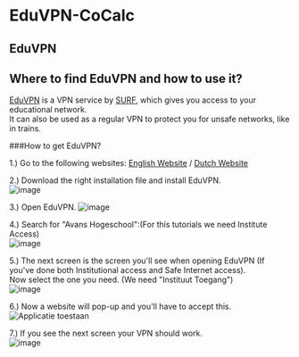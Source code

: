 # EduVPN-CoCalc

## EduVPN

Where to find EduVPN and how to use it?
---

[EduVPN](https://www.surf.nl/eduvpn-maak-onveilige-verbindingen-veilig) is a VPN service by [SURF](https://www.surf.nl/), which gives you access to your educational network.<br>
It can also be used as a regular VPN to protect you for unsafe networks, like in trains.

###How to get EduVPN? 

1.) Go to the following websites: [English Website](https://www.surf.nl/en/getting-started-with-eduvpn) / [Dutch Website](https://www.surf.nl/aan-de-slag-met-eduvpn)

2.) Download the right installation file and install EduVPN.<br>
![image](https://user-images.githubusercontent.com/42538229/150758929-6616fcfb-67d3-4458-b999-2fd2dc4d9987.png)

3.) Open EduVPN. ![image](https://user-images.githubusercontent.com/42538229/150759107-0d050cfc-2c06-46c8-b158-0cf234a3fc03.png)

4.) Search for "Avans Hogeschool":(For this tutorials we need Institute Access)<br>
![image](https://user-images.githubusercontent.com/42538229/150759271-16e4aa6e-1a54-4266-86b2-f080c01e726f.png)

5.) The next screen is the screen you'll see when opening EduVPN (If you've done both Institutional access and Safe Internet access). <br> Now select the one you need. (We need "Instituut Toegang")<br>
![image](https://user-images.githubusercontent.com/42538229/150763406-0732dc1a-59af-4214-9b1e-9398fcfe0388.png)

6.) Now a website will pop-up and you'll have to accept this.<br>
![Applicatie toestaan](https://www.surf.nl/files/styles/paragraph_image_ratio_large/public/2021-12/eduvpn-applicatie-toestaan.png?itok=rWidZJ3Y)

7.) If you see the next screen your VPN should work.<br>
![image](https://user-images.githubusercontent.com/42538229/150763627-0c69a669-37b4-4b72-a8ad-3e96342d0278.png)



